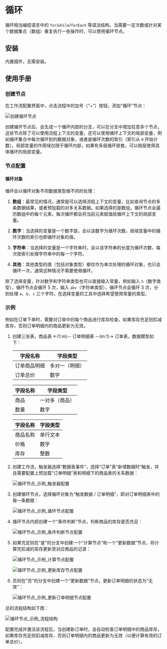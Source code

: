 # 循环

循环相当编程语言中的 `for`/`while`/`forEach` 等语法结构，当需要一定次数或针对某个数据集合（数组）重复执行一些操作时，可以使用循环节点。

## 安装

内置插件，无需安装。

## 使用手册

### 创建节点

在工作流配置界面中，点击流程中的加号（“+”）按钮，添加“循环”节点：

![创建循环节点](https://static-docs.nocobase.com/b3c8061a66bfff037f4b9509ab0aad75.png)

创建循环节点后，会生成一个循环内部的分支，可以在分支中增加任意多个节点，这些节点除了可以使用流程上下文的变量，还可以使用循环上下文的局部变量，例如循环集合中每次循环到的数据对象，或者是循环次数的索引（索引从 `0` 开始计数）。局部变量的作用域仅限于循环内部，如果有多层循环嵌套，可以按层使用具体循环的局部变量。

### 节点配置

#### 循环对象

循环会以循环对象不同数据类型做不同的处理：

1.  **数组**：最常见的情况，通常是可以选择流程上下文的变量，比如查询节点的多条数据结果，或者预加载的对多关系数据。如果选择的是数组，循环节点会遍历数组中的每个元素，每次循环都会将当前元素赋值给循环上下文的局部变量。

2.  **数字**：当选择的变量是一个数字是，会以该数字为循环次数，局域变量中的循环次数的索引也即循环对象的值。

3.  **字符串**：当选择的变量是一个字符串时，会以该字符串的长度为循环次数，每次按索引处理字符串中的每一个字符。

4.  **其他**：其他类型的值（包括对象类型）都仅作为单次处理的循环对象，也只会循环一次，通常这种情况不需要使用循环。

除了选择变量，针对数字和字符串类型也可以直接输入常量，例如输入 `5`（数字类型），循环节点会循环 5 次，输入 `abc`（字符串类型），循环节点会循环 3 次，分别处理 `a`、`b`、`c` 三个字符。在选择变量的工具中选择希望使用常量的类型。

### 示例

例如在订单下单时，需要对订单中的每个商品进行库存检查，如果库存充足则扣减库存，否则订单明细内的商品更新为无效。

1.  创建三张表，商品表 <-(1:m)-- 订单明细表 --(m:1)-> 订单表，数据模型如下：

    | 字段名称     | 字段类型       |
    | ------------ | -------------- |
    | 订单商品明细 | 多对一（明细） |
    | 订单总价     | 数字           |

    | 字段名称 | 字段类型       |
    | -------- | -------------- |
    | 商品     | 一对多（商品） |
    | 数量     | 数字           |

    | 字段名称 | 字段类型 |
    | -------- | -------- |
    | 商品名称 | 单行文本 |
    | 价格     | 数字     |
    | 库存     | 整数     |

2.  创建工作流，触发器选择“数据表事件”，选择“订单”表“新增数据时”触发，并且需要配置上预加载“订单明细”表和明细下的商品表的关系数据：

    ![循环节点_示例_触发器配置](https://static-docs.nocobase.com/0086601c2fc0e17a64d046a4c86b49b7.png)

3.  创建循环节点，选择循环对象为“触发数据 / 订单明细”，即对订单明细表中的每一条数据：

    ![循环节点_示例_循环节点配置](https://static-docs.nocobase.com/2507becc32db5a9a0641c198605a20da.png)

4.  循环节点内部创建一个“条件判断”节点，判断商品的库存是否充足：

    ![循环节点_示例_条件判断节点配置](https://static-docs.nocobase.com/a6d08d15786841e1a3512b38e4629852.png)

5.  如果充足则在“是”的分支中创建一个“计算节点”和一个“更新数据”节点，将计算完扣减的库存更新至对应商品的记录：

    ![循环节点_示例_计算节点配置](https://static-docs.nocobase.com/8df3604c71f8f8705b1552d3ebfe3b50.png)

    ![循环节点_示例_更新库存节点配置](https://static-docs.nocobase.com/2d84baa9b3b01bd85fccda9eec992378.png)

6.  否则在“否”的分支中创建一个“更新数据”节点，更新订单明细的状态为“无效”：

    ![循环节点_示例_更新订单明细节点配置](https://static-docs.nocobase.com/4996613090c254c69a1d80f3b3a7fae2.png)

总的流程结构如下图：

![循环节点_示例_流程结构](https://static-docs.nocobase.com/6f59ef246c1f19976344a7624c4c4151.png)

配置完成并激活该流程后，当创建新订单时，会自动检查订单明细中的商品库存，如果库存充足则扣减库存，否则订单明细内的商品更新为无效（以便计算有效的订单总价）。
